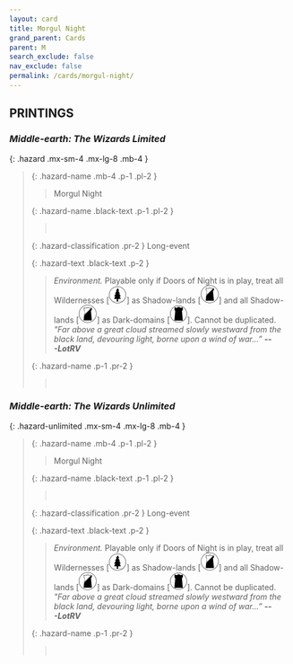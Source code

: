 ```yaml
---
layout: card
title: Morgul Night
grand_parent: Cards
parent: M
search_exclude: false
nav_exclude: false
permalink: /cards/morgul-night/
---
```


## PRINTINGS


### _Middle-earth: The Wizards Limited_

{: .hazard .mx-sm-4 .mx-lg-8 .mb-4 }
> {: .hazard-name .mb-4 .p-1 .pl-2 }
> > <div class="hazard-mp"></div>
> > <div class="card-name">Morgul Night</div>
>
> {: .hazard-name .black-text .p-1 .pl-2 }
> > &nbsp;
>
> {: .hazard-classification .pr-2 }
> Long-event
>
> {: .hazard-text .black-text .p-2 }
> > _Environment._ Playable only if Doors of Night is in play, treat all Wildernesses \[![](/assets/images/wilderness.svg)] as Shadow-lands \[![](/assets/images/shadow-land.svg)] and all Shadow-lands \[![](/assets/images/shadow-land.svg)] as Dark-domains \[![](/assets/images/dark-domain.svg)]. Cannot be duplicated. <br>_"Far above a great cloud streamed slowly westward from the black land, devouring light, borne upon a wind of war...”_ ***---&#65279;LotRV*** 
>
> {: .hazard-name .p-1 .pr-2 }
> > <div class="card-shield"></div>
> > <div class="card-corruption">&nbsp;</div>

### _Middle-earth: The Wizards Unlimited_

{: .hazard-unlimited .mx-sm-4 .mx-lg-8 .mb-4 }
> {: .hazard-name .mb-4 .p-1 .pl-2 }
> > <div class="hazard-mp"></div>
> > <div class="card-name">Morgul Night</div>
>
> {: .hazard-name .black-text .p-1 .pl-2 }
> > &nbsp;
>
> {: .hazard-classification .pr-2 }
> Long-event
>
> {: .hazard-text .black-text .p-2 }
> > _Environment._ Playable only if Doors of Night is in play, treat all Wildernesses \[![](/assets/images/wilderness.svg)] as Shadow-lands \[![](/assets/images/shadow-land.svg)] and all Shadow-lands \[![](/assets/images/shadow-land.svg)] as Dark-domains \[![](/assets/images/dark-domain.svg)]. Cannot be duplicated. <br>_"Far above a great cloud streamed slowly westward from the black land, devouring light, borne upon a wind of war...”_ ***---&#65279;LotRV*** 
>
> {: .hazard-name .p-1 .pr-2 }
> > <div class="card-shield"></div>
> > <div class="card-corruption-white">&nbsp;</div>
